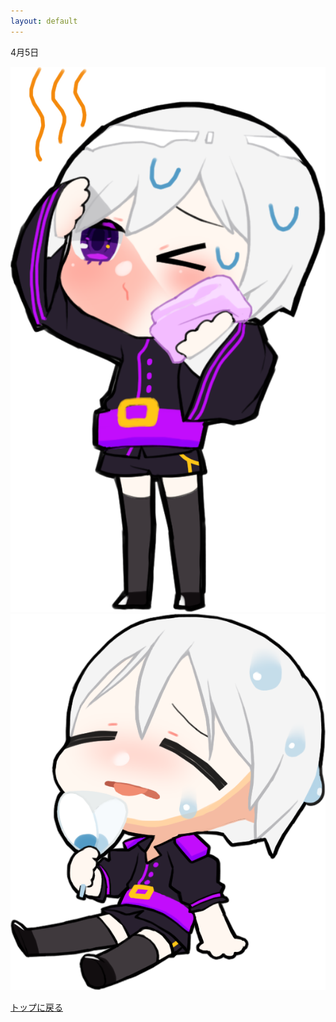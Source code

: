 ```yaml
---
layout: default
---
```


4月5日

![2025年4月5日](./assets/images/250403_00001.png)
![2025年4月5日](./assets/images/250403_00002.png)

[トップに戻る](./)
